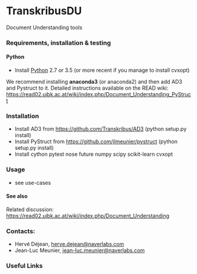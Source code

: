 # TranskribusDU
Document Understanding tools

### Requirements, installation & testing

#### Python

* Install [Python] 2.7 or 3.5  (or more recent if you manage to install cvxopt)

We recommend installing __anaconda3__ (or anaconda2) and then add AD3 and Pystruct to it.
Detailed instructions available on the READ wiki:  https://read02.uibk.ac.at/wiki/index.php/Document_Understanding_PyStruct

### Installation

* Install AD3 from https://github.com/Transkribus/AD3  (python setup.py install)
* Install PyStruct from https://github.com/jlmeunier/pystruct   (python setup.py install)
* Install cython pytest nose future numpy scipy scikit-learn cvxopt

### Usage
 * see use-cases

#### See also
Related discussion: <https://read02.uibk.ac.at/wiki/index.php/Document_Understanding>

### Contacts:
 * Hervé Déjean, herve.dejean@naverlabs.com
 * Jean-Luc Meunier, jean-luc.meunier@naverlabs.com

### Useful Links
[Python]: <https://www.python.org>
[Anaconda]: https://anaconda.org/anaconda/python
[Windows Python lib]: <http://www.lfd.uci.edu/%7Egohlke/pythonlibs>
